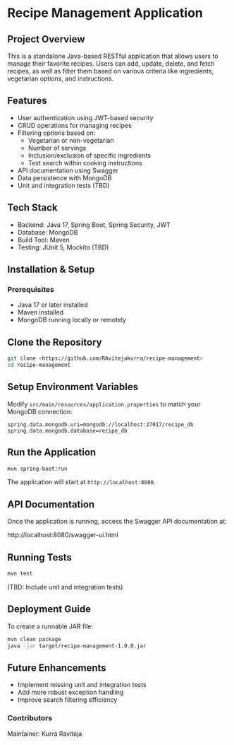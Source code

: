 # Recipe Management Application

## Project Overview
This is a standalone Java-based RESTful application that allows users to manage their favorite recipes. Users can add, update, delete, and fetch recipes, as well as filter them based on various criteria like ingredients, vegetarian options, and instructions.

## Features
- User authentication using JWT-based security
- CRUD operations for managing recipes
- Filtering options based on:
  - Vegetarian or non-vegetarian
  - Number of servings
  - Inclusion/exclusion of specific ingredients
  - Text search within cooking instructions
- API documentation using Swagger
- Data persistence with MongoDB
- Unit and integration tests (TBD)

## Tech Stack
- Backend: Java 17, Spring Boot, Spring Security, JWT
- Database: MongoDB
- Build Tool: Maven
- Testing: JUnit 5, Mockito (TBD)

## Installation & Setup

### Prerequisites
- Java 17 or later installed
- Maven installed
- MongoDB running locally or remotely

## Clone the Repository
```sh
git clone <https://github.com/RAvitejakurra/recipe-management>
cd recipe-management
```

## Setup Environment Variables
Modify `src/main/resources/application.properties` to match your MongoDB connection:
```
spring.data.mongodb.uri=mongodb://localhost:27017/recipe_db
spring.data.mongodb.database=recipe_db
```

## Run the Application
```sh
mvn spring-boot:run
```

The application will start at `http://localhost:8080`.

## API Documentation
Once the application is running, access the Swagger API documentation at:

http://localhost:8080/swagger-ui.html


## Running Tests
```sh
mvn test
```
(TBD: Include unit and integration tests)

## Deployment Guide
To create a runnable JAR file:
```sh
mvn clean package
java -jar target/recipe-management-1.0.0.jar
```

## Future Enhancements
- Implement missing unit and integration tests
- Add more robust exception handling
- Improve search filtering efficiency


### Contributors
Maintainer: Kurra Raviteja

